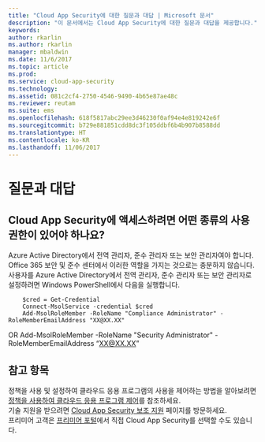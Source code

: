 ```yaml
---
title: "Cloud App Security에 대한 질문과 대답 | Microsoft 문서"
description: "이 문서에서는 Cloud App Security에 대한 질문과 대답을 제공합니다."
keywords: 
author: rkarlin
ms.author: rkarlin
manager: mbaldwin
ms.date: 11/6/2017
ms.topic: article
ms.prod: 
ms.service: cloud-app-security
ms.technology: 
ms.assetid: 081c2cf4-2750-4546-9490-4b65e87ae48c
ms.reviewer: reutam
ms.suite: ems
ms.openlocfilehash: 618f5817abc29ee3d46230f0af94e4e819242e6f
ms.sourcegitcommit: b729e881851cdd8dc3f105ddbf6b4b907b8588dd
ms.translationtype: HT
ms.contentlocale: ko-KR
ms.lasthandoff: 11/06/2017
---
```

# <a name="frequently-asked-questions"></a>질문과 대답

## <a name="what-kind-of-permissions-do-i-need-to-have-in-order-to-access-cloud-app-security"></a>Cloud App Security에 액세스하려면 어떤 종류의 사용 권한이 있어야 하나요?

Azure Active Directory에서 전역 관리자, 준수 관리자 또는 보안 관리자여야 합니다. Office 365 보안 및 준수 센터에서 이러한 역할을 가지는 것으로는 충분하지 않습니다.
사용자를 Azure Active Directory에서 전역 관리자, 준수 관리자 또는 보안 관리자로 설정하려면 Windows PowerShell에서 다음을 실행합니다.

        $cred = Get-Credential
        Connect-MsolService -credential $cred
        Add-MsolRoleMember -RoleName "Compliance Administrator" -RoleMemberEmailAddress "XX@XX.XX"
 OR Add-MsolRoleMember -RoleName "Security Administrator" -RoleMemberEmailAddress “XX@XX.XX”

## <a name="see-also"></a>참고 항목  
정책을 사용 및 설정하여 클라우드 응용 프로그램의 사용을 제어하는 방법을 알아보려면 [정책을 사용하여 클라우드 응용 프로그램 제어](control-cloud-apps-with-policies.md)를 참조하세요.   
기술 지원을 받으려면 [Cloud App Security 보조 지원](http://support.microsoft.com/oas/default.aspx?prid=16031) 페이지를 방문하세요.   
프리미어 고객은 [프리미어 포털](https://premier.microsoft.com/)에서 직접 Cloud App Security를 선택할 수도 있습니다.  
